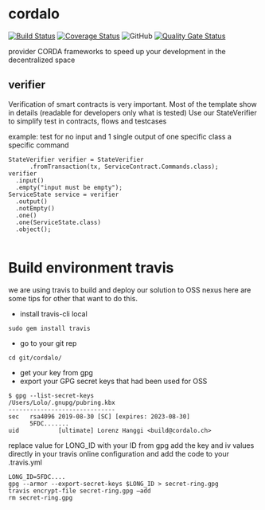 # cordalo
[![Build Status](https://api.travis-ci.org/cordalo-ch/cordalo.svg?branch=master)](https://travis-ci.org/cordalo-ch/cordalo)
[![Coverage Status](https://coveralls.io/repos/github/cordalo-ch/cordalo/badge.svg)](https://coveralls.io/github/cordalo-ch/cordalo)
![GitHub](https://img.shields.io/github/license/cordalo-ch/cordalo?label=Licence)
[![Quality Gate Status](https://sonarcloud.io/api/project_badges/measure?project=cordalo-ch_cordalo&metric=alert_status)](https://sonarcloud.io/dashboard?id=cordalo-ch_cordalo)

provider CORDA frameworks to speed up your development in the decentralized space


## verifier
Verification of smart contracts is very important. Most of the template show in details (readable for developers only what is tested)
Use our StateVerifier to simplify test in contracts, flows and testcases

example: test for no input and 1 single output of one specific class a specific command
```
StateVerifier verifier = StateVerifier
      .fromTransaction(tx, ServiceContract.Commands.class);
verifier
  .input()
  .empty("input must be empty");
ServiceState service = verifier
  .output()
  .notEmpty()
  .one()
  .one(ServiceState.class)
  .object();
      
`````

# Build environment travis
we are using travis to build and deploy our solution to OSS nexus
here are some tips for other that want to do this.


- install travis-cli local
```
sudo gem install travis
```

- go to your git rep
```
cd git/cordalo/
```

- get your key from gpg 
- export your GPG secret keys that had been used for OSS

```
$ gpg --list-secret-keys
/Users/Lolo/.gnupg/pubring.kbx
------------------------------
sec   rsa4096 2019-08-30 [SC] [expires: 2023-08-30]
      5FDC.......
uid           [ultimate] Lorenz Hanggi <build@cordalo.ch>
```

replace value for LONG_ID with your ID from gpg
add the key and iv values directly in your travis online configuration
and add the code to your .travis.yml
```
LONG_ID=5FDC....
gpg --armor --export-secret-keys $LONG_ID > secret-ring.gpg
travis encrypt-file secret-ring.gpg —add
rm secret-ring.gpg
```
